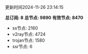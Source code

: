 更新时间2024-11-26 23:14:15

**总订阅: 8**
**总节点: 9890**
**有效节点: 8470**
- ss节点: 2160
- v2ray节点: 4724
- trojan节点: 1580
- ssr节点: 6
